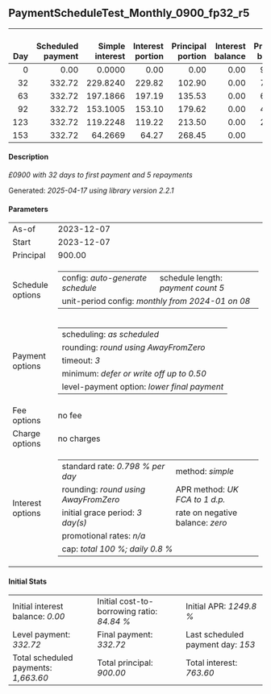 <h2>PaymentScheduleTest_Monthly_0900_fp32_r5</h2>
<table>
    <thead style="vertical-align: bottom;">
        <th style="text-align: right;">Day</th>
        <th style="text-align: right;">Scheduled payment</th>
        <th style="text-align: right;">Simple interest</th>
        <th style="text-align: right;">Interest portion</th>
        <th style="text-align: right;">Principal portion</th>
        <th style="text-align: right;">Interest balance</th>
        <th style="text-align: right;">Principal balance</th>
        <th style="text-align: right;">Total simple interest</th>
        <th style="text-align: right;">Total interest</th>
        <th style="text-align: right;">Total principal</th>
    </thead>
    <tr style="text-align: right;">
        <td class="ci00">0</td>
        <td class="ci01" style="white-space: nowrap;">0.00</td>
        <td class="ci02">0.0000</td>
        <td class="ci03">0.00</td>
        <td class="ci04">0.00</td>
        <td class="ci05">0.00</td>
        <td class="ci06">900.00</td>
        <td class="ci07">0.0000</td>
        <td class="ci08">0.00</td>
        <td class="ci09">0.00</td>
    </tr>
    <tr style="text-align: right;">
        <td class="ci00">32</td>
        <td class="ci01" style="white-space: nowrap;">332.72</td>
        <td class="ci02">229.8240</td>
        <td class="ci03">229.82</td>
        <td class="ci04">102.90</td>
        <td class="ci05">0.00</td>
        <td class="ci06">797.10</td>
        <td class="ci07">229.8240</td>
        <td class="ci08">229.82</td>
        <td class="ci09">102.90</td>
    </tr>
    <tr style="text-align: right;">
        <td class="ci00">63</td>
        <td class="ci01" style="white-space: nowrap;">332.72</td>
        <td class="ci02">197.1866</td>
        <td class="ci03">197.19</td>
        <td class="ci04">135.53</td>
        <td class="ci05">0.00</td>
        <td class="ci06">661.57</td>
        <td class="ci07">427.0106</td>
        <td class="ci08">427.01</td>
        <td class="ci09">238.43</td>
    </tr>
    <tr style="text-align: right;">
        <td class="ci00">92</td>
        <td class="ci01" style="white-space: nowrap;">332.72</td>
        <td class="ci02">153.1005</td>
        <td class="ci03">153.10</td>
        <td class="ci04">179.62</td>
        <td class="ci05">0.00</td>
        <td class="ci06">481.95</td>
        <td class="ci07">580.1111</td>
        <td class="ci08">580.11</td>
        <td class="ci09">418.05</td>
    </tr>
    <tr style="text-align: right;">
        <td class="ci00">123</td>
        <td class="ci01" style="white-space: nowrap;">332.72</td>
        <td class="ci02">119.2248</td>
        <td class="ci03">119.22</td>
        <td class="ci04">213.50</td>
        <td class="ci05">0.00</td>
        <td class="ci06">268.45</td>
        <td class="ci07">699.3359</td>
        <td class="ci08">699.33</td>
        <td class="ci09">631.55</td>
    </tr>
    <tr style="text-align: right;">
        <td class="ci00">153</td>
        <td class="ci01" style="white-space: nowrap;">332.72</td>
        <td class="ci02">64.2669</td>
        <td class="ci03">64.27</td>
        <td class="ci04">268.45</td>
        <td class="ci05">0.00</td>
        <td class="ci06">0.00</td>
        <td class="ci07">763.6028</td>
        <td class="ci08">763.60</td>
        <td class="ci09">900.00</td>
    </tr>
</table>
<h4>Description</h4>
<p><i>£0900 with 32 days to first payment and 5 repayments</i></p>
<p>Generated: <i>2025-04-17 using library version 2.2.1</i></p>
<h4>Parameters</h4>
<table>
    <tr>
        <td>As-of</td>
        <td>2023-12-07</td>
    </tr>
    <tr>
        <td>Start</td>
        <td>2023-12-07</td>
    </tr>
    <tr>
        <td>Principal</td>
        <td>900.00</td>
    </tr>
    <tr>
        <td>Schedule options</td>
        <td>
            <table>
                <tr>
                    <td>config: <i>auto-generate schedule</i></td>
                    <td>schedule length: <i><i>payment count</i> 5</i></td>
                </tr>
                <tr>
                    <td colspan="2" style="white-space: nowrap;">unit-period config: <i>monthly from 2024-01 on 08</i></td>
                </tr>
            </table>
        </td>
    </tr>
    <tr>
        <td>Payment options</td>
        <td>
            <table>
                <tr>
                    <td>scheduling: <i>as scheduled</i></td>
                </tr>
                <tr>
                    <td>rounding: <i>round using AwayFromZero</i></td>
                </tr>
                <tr>
                    <td>timeout: <i>3</i></td>
                </tr>
                <tr>
                    <td>minimum: <i>defer&nbsp;or&nbsp;write&nbsp;off&nbsp;up&nbsp;to&nbsp;0.50</i></td>
                </tr>
                <tr>
                    <td>level-payment option: <i>lower&nbsp;final&nbsp;payment</i></td>
                </tr>
            </table>
        </td>
    </tr>
    <tr>
        <td>Fee options</td>
        <td>no fee
        </td>
    </tr>
    <tr>
        <td>Charge options</td>
        <td>no charges
        </td>
    </tr>
    <tr>
        <td>Interest options</td>
        <td>
            <table>
                <tr>
                    <td>standard rate: <i>0.798 % per day</i></td>
                    <td>method: <i>simple</i></td>
                </tr>
                <tr>
                    <td>rounding: <i>round using AwayFromZero</i></td>
                    <td>APR method: <i>UK FCA to 1 d.p.</i></td>
                </tr>
                <tr>
                    <td>initial grace period: <i>3 day(s)</i></td>
                    <td>rate on negative balance: <i>zero</i></td>
                </tr>
                <tr>
                    <td colspan="2">promotional rates: <i><i>n/a</i></i></td>
                </tr>
                <tr>
                    <td colspan="2">cap: <i>total 100 %; daily 0.8 %</td>
                </tr>
            </table>
        </td>
    </tr>
</table>
<h4>Initial Stats</h4>
<table>
    <tr>
        <td>Initial interest balance: <i>0.00</i></td>
        <td>Initial cost-to-borrowing ratio: <i>84.84 %</i></td>
        <td>Initial APR: <i>1249.8 %</i></td>
    </tr>
    <tr>
        <td>Level payment: <i>332.72</i></td>
        <td>Final payment: <i>332.72</i></td>
        <td>Last scheduled payment day: <i>153</i></td>
    </tr>
    <tr>
        <td>Total scheduled payments: <i>1,663.60</i></td>
        <td>Total principal: <i>900.00</i></td>
        <td>Total interest: <i>763.60</i></td>
    </tr>
</table>
